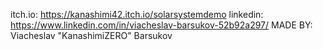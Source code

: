 itch.io: https://kanashimi42.itch.io/solarsystemdemo
linkedin: https://www.linkedin.com/in/viacheslav-barsukov-52b92a297/
MADE BY: Viacheslav "KanashimiZERO" Barsukov